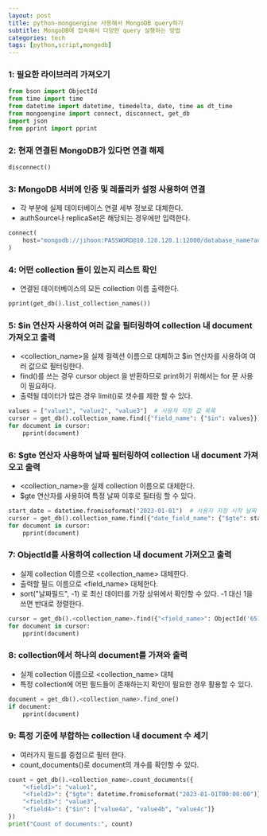 ```yaml
---
layout: post
title: python-mongoengine 사용해서 MongoDB query하기
subtitle: MongoDB에 접속해서 다양한 query 실행하는 방법
categories: tech
tags: [python,script,mongodb]
---
```


### 1: 필요한 라이브러리 가져오기
```python
from bson import ObjectId
from time import time
from datetime import datetime, timedelta, date, time as dt_time
from mongoengine import connect, disconnect, get_db
import json
from pprint import pprint
```

### 2: 현재 연결된 MongoDB가 있다면 연결 해제
```python
disconnect()
```

### 3: MongoDB 서버에 인증 및 레플리카 설정 사용하여 연결
- 각 부분에 실제 데이터베이스 연결 세부 정보로 대체한다.
- authSource나 replicaSet은 해당되는 경우에만 입력한다.
```python
connect(
    host="mongodb://jihoon:PASSWORD@10.120.120.1:12000/database_name?authSource=mongodbxxx&replicaSet=mdb-repl10"
)
```

### 4: 어떤 collection 들이 있는지 리스트 확인
- 연결된 데이터베이스의 모든 collection 이름 출력한다.
```python
pprint(get_db().list_collection_names())
```

### 5: $in 연산자 사용하여 여러 값을 필터링하여 collection 내 document 가져오고 출력
- <collection_name>을 실제 컬렉션 이름으로 대체하고 $in 연산자를 사용하여 여러 값으로 필터링한다.
- find()를 쓰는 경우 cursor object 을 반환하므로 print하기 위해서는 for 문 사용이 필요하다.
- 출력될 데이터가 많은 경우 limit()로 갯수를 제한 할 수 있다.
```python
values = ["value1", "value2", "value3"]  # 사용자 지정 값 목록
cursor = get_db().collection_name.find({"field_name": {"$in": values}}).limit(10)
for document in cursor:
    pprint(document)
```

### 6: $gte 연산자 사용하여 날짜 필터링하여 collection 내 document 가져오고 출력
- <collection_name>을 실제 collection 이름으로 대체한다.
- $gte 연산자를 사용하여 특정 날짜 이후로 필터링 할 수 있다.
```python
start_date = datetime.fromisoformat("2023-01-01")  # 사용자 지정 시작 날짜
cursor = get_db().collection_name.find({"date_field_name": {"$gte": start_date}}).limit(10)
for document in cursor:
    pprint(document)
```

### 7: ObjectId를 사용하여 collection 내 document 가져오고 출력
- 실제 collection 이름으로 <collection_name> 대체한다.
- 출력할 필드 이름으로 <field_name> 대체한다.
- sort("날짜필드", -1) 로 최신 데이터를 가장 상위에서 확인할 수 있다. -1 대신 1을 쓰면 반대로 정렬한다.
```python
cursor = get_db().<collection_name>.find({"<field_name>": ObjectId('6515c6c1fb')}).sort("created_at", -1).limit(2)
for document in cursor:
    pprint(document)
```

### 8: collection에서 하나의 document를 가져와 출력
- 실제 collection 이름으로 <collection_name> 대체
- 특정 collection에 어떤 필드들이 존재하는지 확인이 필요한 경우 활용할 수 있다.
```python
document = get_db().<collection_name>.find_one()
if document:
    pprint(document)
```

### 9: 특정 기준에 부합하는 collection 내 document 수 세기
- 여러가지 필드를 중첩으로 필터 한다.
- count_documents()로 document의 개수를 확인할 수 있다.
```python
count = get_db().<collection_name>.count_documents({
    "<field1>": "value1",
    "<field2>": {"$gte": datetime.fromisoformat("2023-01-01T00:00:00")},
    "<field3>": "value3",
    "<field4>": {"$in": ["value4a", "value4b", "value4c"]}
})
print("Count of documents:", count)
```
